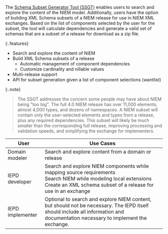 
The [Schema Subset Generator Tool (SSGT)](site.data.links.ssgt) enables users to search and explore the content of the NIEM model.  Additionally, users have the option of building XML Schema subsets of a NIEM release for use in NIEM XML exchanges.  Based on the list of components selected by the user for the subset, the tool will calculate dependencies and generate a valid set of schemas that are a subset of a release for download as a zip file.

{:.features}
- Search and explore the content of NIEM
- Build XML Schema subsets of a release
  - Automatic management of component dependencies
  - Customize cardinality and nillable values
- Multi-release support
- API for subset generation given a list of component selections (wantlist)

{:.note}
> The SSGT addresses the concern some people may have about NIEM being "too big".  The full 4.0 NIEM release has over 11,000 elements, almost 4,000 types, and dozens of namespaces.  A NIEM subset will contain only the user-selected elements and types from a release, plus any required dependencies.  This subset will likely be much smaller than the corresponding full release, improving processing and validation speeds, and simplifying the exchange for implementers.

| User | Use Cases |
| ---- | --------- |
| Domain modeler | Search and explore content from a domain or release |
| IEPD developer | Search and explore NIEM components while mapping source requirements <br> Search NIEM while modeling local extensions <br> Create an XML schema subset of a release for use in an exchange<br>  |
| IEPD implementer | Optional to search and explore NIEM content, but should not be necessary.  The IEPD itself should include all information and documentation necessary to implement the exchange. |
